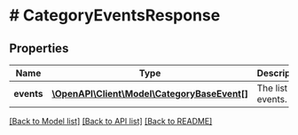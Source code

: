 # # CategoryEventsResponse

## Properties

Name | Type | Description | Notes
------------ | ------------- | ------------- | -------------
**events** | [**\OpenAPI\Client\Model\CategoryBaseEvent[]**](CategoryBaseEvent.md) | The list of events. |

[[Back to Model list]](../../README.md#models) [[Back to API list]](../../README.md#endpoints) [[Back to README]](../../README.md)
